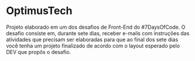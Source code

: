 # OptimusTech
Projeto elaborado em um dos desafios de Front-End do #7DaysOfCode.  O desafio consiste em, durante sete dias, receber e-mails com instruções das atividades que precisam ser elaboradas para que ao final dos sete dias você tenha um projeto finalizado de acordo com o layout esperado pelo DEV que propôs o desafio.
